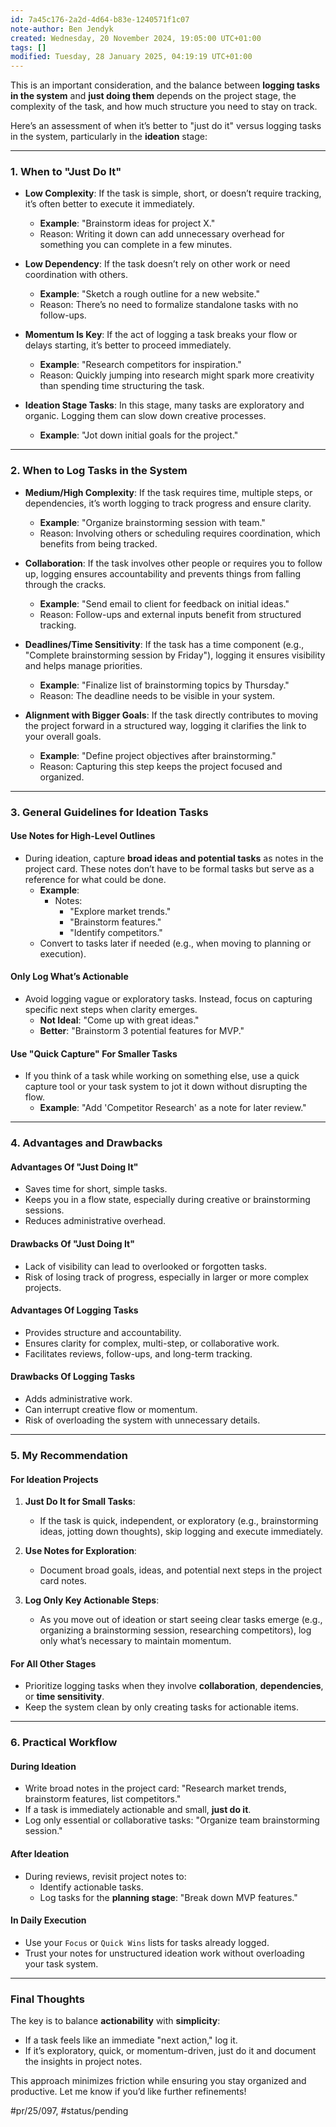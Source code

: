 ```yaml
---
id: 7a45c176-2a2d-4d64-b83e-1240571f1c07
note-author: Ben Jendyk
created: Wednesday, 20 November 2024, 19:05:00 UTC+01:00
tags: []
modified: Tuesday, 28 January 2025, 04:19:19 UTC+01:00
---
```


This is an important consideration, and the balance between **logging tasks in the system** and **just doing them** depends on the project stage, the complexity of the task, and how much structure you need to stay on track.

Here’s an assessment of when it’s better to "just do it" versus logging tasks in the system, particularly in the **ideation** stage:

---

### **1. When to "Just Do It"**

- **Low Complexity**: If the task is simple, short, or doesn’t require tracking, it’s often better to execute it immediately.
  - **Example**: "Brainstorm ideas for project X."
  - Reason: Writing it down can add unnecessary overhead for something you can complete in a few minutes.
  
- **Low Dependency**: If the task doesn’t rely on other work or need coordination with others.
  - **Example**: "Sketch a rough outline for a new website."
  - Reason: There’s no need to formalize standalone tasks with no follow-ups.

- **Momentum Is Key**: If the act of logging a task breaks your flow or delays starting, it’s better to proceed immediately.
  - **Example**: "Research competitors for inspiration."
  - Reason: Quickly jumping into research might spark more creativity than spending time structuring the task.

- **Ideation Stage Tasks**: In this stage, many tasks are exploratory and organic. Logging them can slow down creative processes.
  - **Example**: "Jot down initial goals for the project."

---

### **2. When to Log Tasks in the System**

- **Medium/High Complexity**: If the task requires time, multiple steps, or dependencies, it’s worth logging to track progress and ensure clarity.
  - **Example**: "Organize brainstorming session with team."
  - Reason: Involving others or scheduling requires coordination, which benefits from being tracked.

- **Collaboration**: If the task involves other people or requires you to follow up, logging ensures accountability and prevents things from falling through the cracks.
  - **Example**: "Send email to client for feedback on initial ideas."
  - Reason: Follow-ups and external inputs benefit from structured tracking.

- **Deadlines/Time Sensitivity**: If the task has a time component (e.g., "Complete brainstorming session by Friday"), logging it ensures visibility and helps manage priorities.
  - **Example**: "Finalize list of brainstorming topics by Thursday."
  - Reason: The deadline needs to be visible in your system.

- **Alignment with Bigger Goals**: If the task directly contributes to moving the project forward in a structured way, logging it clarifies the link to your overall goals.
  - **Example**: "Define project objectives after brainstorming."
  - Reason: Capturing this step keeps the project focused and organized.

---

### **3. General Guidelines for Ideation Tasks**

#### **Use Notes for High-Level Outlines**

- During ideation, capture **broad ideas and potential tasks** as notes in the project card. These notes don’t have to be formal tasks but serve as a reference for what could be done.
  - **Example**:
	 - Notes: 
		- "Explore market trends."
		- "Brainstorm features."
		- "Identify competitors."
  - Convert to tasks later if needed (e.g., when moving to planning or execution).

#### **Only Log What’s Actionable**

- Avoid logging vague or exploratory tasks. Instead, focus on capturing specific next steps when clarity emerges.
  - **Not Ideal**: "Come up with great ideas."
  - **Better**: "Brainstorm 3 potential features for MVP."

#### **Use "Quick Capture" For Smaller Tasks**

- If you think of a task while working on something else, use a quick capture tool or your task system to jot it down without disrupting the flow.
  - **Example**: "Add 'Competitor Research' as a note for later review."

---

### **4. Advantages and Drawbacks**

#### **Advantages Of "Just Doing It"**

- Saves time for short, simple tasks.
- Keeps you in a flow state, especially during creative or brainstorming sessions.
- Reduces administrative overhead.

#### **Drawbacks Of "Just Doing It"**

- Lack of visibility can lead to overlooked or forgotten tasks.
- Risk of losing track of progress, especially in larger or more complex projects.

#### **Advantages Of Logging Tasks**

- Provides structure and accountability.
- Ensures clarity for complex, multi-step, or collaborative work.
- Facilitates reviews, follow-ups, and long-term tracking.

#### **Drawbacks Of Logging Tasks**

- Adds administrative work.
- Can interrupt creative flow or momentum.
- Risk of overloading the system with unnecessary details.

---

### **5. My Recommendation**

#### **For Ideation Projects**

1. **Just Do It for Small Tasks**:
	- If the task is quick, independent, or exploratory (e.g., brainstorming ideas, jotting down thoughts), skip logging and execute immediately.

2. **Use Notes for Exploration**:
	- Document broad goals, ideas, and potential next steps in the project card notes.

3. **Log Only Key Actionable Steps**:
	- As you move out of ideation or start seeing clear tasks emerge (e.g., organizing a brainstorming session, researching competitors), log only what’s necessary to maintain momentum.

#### **For All Other Stages**

- Prioritize logging tasks when they involve **collaboration**, **dependencies**, or **time sensitivity**.
- Keep the system clean by only creating tasks for actionable items.

---

### **6. Practical Workflow**

#### **During Ideation**

- Write broad notes in the project card: "Research market trends, brainstorm features, list competitors."
- If a task is immediately actionable and small, **just do it**.
- Log only essential or collaborative tasks: "Organize team brainstorming session."

#### **After Ideation**

- During reviews, revisit project notes to:
  - Identify actionable tasks.
  - Log tasks for the **planning stage**: "Break down MVP features."

#### **In Daily Execution**

- Use your `Focus` or `Quick Wins` lists for tasks already logged.
- Trust your notes for unstructured ideation work without overloading your task system.

---

### **Final Thoughts**

The key is to balance **actionability** with **simplicity**:
- If a task feels like an immediate "next action," log it.
- If it’s exploratory, quick, or momentum-driven, just do it and document the insights in project notes.

This approach minimizes friction while ensuring you stay organized and productive. Let me know if you’d like further refinements!


#pr/25/097, #status/pending